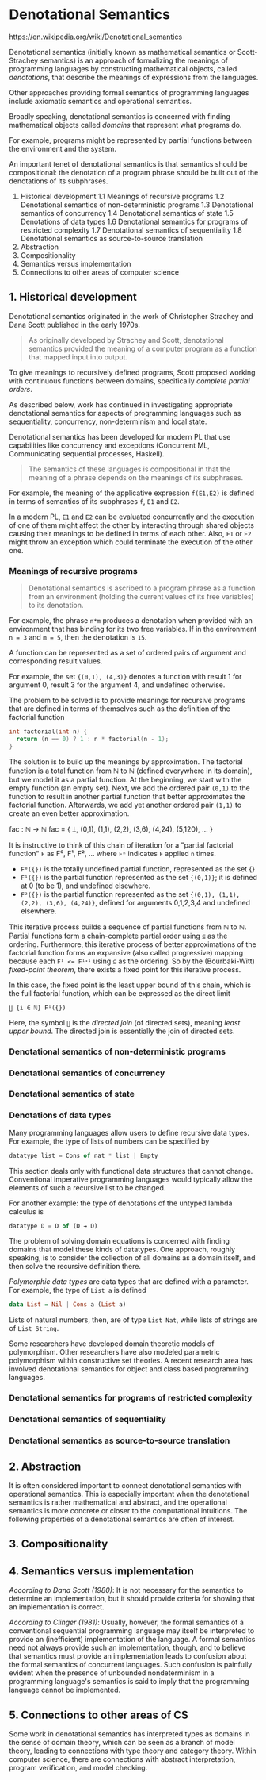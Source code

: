 # Denotational Semantics

https://en.wikipedia.org/wiki/Denotational_semantics

Denotational semantics (initially known as mathematical semantics or Scott-Strachey semantics) is an approach of formalizing the meanings of programming languages by constructing mathematical objects, called *denotations*, that describe the meanings of expressions from the languages.

Other approaches providing formal semantics of programming languages include axiomatic semantics and operational semantics.

Broadly speaking, denotational semantics is concerned with finding mathematical objects called *domains* that represent what programs do.

For example, programs might be represented by partial functions between the environment and the system.

An important tenet of denotational semantics is that semantics should be compositional: the denotation of a program phrase should be built out of the denotations of its subphrases.

1. Historical development
  1.1 Meanings of recursive programs
  1.2 Denotational semantics of non-deterministic programs
  1.3 Denotational semantics of concurrency
  1.4 Denotational semantics of state
  1.5 Denotations of data types
  1.6 Denotational semantics for programs of restricted complexity
  1.7 Denotational semantics of sequentiality
  1.8 Denotational semantics as source-to-source translation
2. Abstraction
3. Compositionality
4. Semantics versus implementation
5. Connections to other areas of computer science


## 1. Historical development

Denotational semantics originated in the work of Christopher Strachey and Dana Scott published in the early 1970s.

> As originally developed by Strachey and Scott, denotational semantics provided the meaning of a computer program as a function that mapped input into output.

To give meanings to recursively defined programs, Scott proposed working with continuous functions between domains, specifically *complete partial orders*.

As described below, work has continued in investigating appropriate denotational semantics for aspects of programming languages such as sequentiality, concurrency, non-determinism and local state.

Denotational semantics has been developed for modern PL that use capabilities like concurrency and exceptions (Concurrent ML, Communicating sequential processes, Haskell).

> The semantics of these languages is compositional in that the meaning of a phrase depends on the meanings of its subphrases.

For example, the meaning of the applicative expression `f(E1,E2)` is defined in terms of semantics of its subphrases `f`, `E1` and `E2`.

In a modern PL, `E1` and `E2` can be evaluated concurrently and the execution of one of them might affect the other by interacting through shared objects causing their meanings to be defined in terms of each other. Also, `E1` or `E2` might throw an exception which could terminate the execution of the other one.

### Meanings of recursive programs

> Denotational semantics is ascribed to a program phrase as a function from an environment (holding the current values of its free variables) to its denotation.

For example, the phrase `n*m` produces a denotation when provided with an environment that has binding for its two free variables. If in the environment `n = 3` and `m = 5`, then the denotation is `15`.

A function can be represented as a set of ordered pairs of argument and corresponding result values.

For example, the set `{(0,1), (4,3)}` denotes a function with result 1 for argument 0, result 3 for the argument 4, and undefined otherwise.

The problem to be solved is to provide meanings for recursive programs that are defined in terms of themselves such as the definition of the factorial function

```cpp
int factorial(int n) {
  return (n == 0) ? 1 : n * factorial(n - 1);
}
```

The solution is to build up the meanings by approximation. The factorial function is a total function from ℕ to ℕ (defined everywhere in its domain), but we model it as a partial function. At the beginning, we start with the empty function (an empty set). Next, we add the ordered pair `(0,1)` to the function to result in another partial function that better approximates the factorial function. Afterwards, we add yet another ordered pair `(1,1)` to create an even better approximation.

fac : ℕ -> ℕ
fac = { ⟘, (0,1), (1,1), (2,2), (3,6), (4,24), (5,120), … }

It is instructive to think of this chain of iteration for a "partial factorial function" `F` as F⁰, F¹, F², … where `Fⁿ` indicates `F` applied `n` times.

* `F⁰({})` is the totally undefined partial function, represented as the set {}
* `F¹({})` is the partial function represented as the set `{(0,1)}`;
  it is defined at 0 (to be 1), and undefined elsewhere.
* `F²({})` is the partial function represented as the set 
  `{(0,1), (1,1), (2,2), (3,6), (4,24)}`, 
  defined for arguments 0,1,2,3,4 and undefined elsewhere.

This iterative process builds a sequence of partial functions from ℕ to ℕ. Partial functions form a chain-complete partial order using `⊆` as the ordering.
Furthermore, this iterative process of better approximations of the factorial function forms an expansive (also called progressive) mapping because each 
`Fⁱ <= Fⁱᐩ¹` using `⊆` as the ordering. So by the (Bourbaki-Witt) *fixed-point theorem*, there exists a fixed point for this iterative process.

In this case, the fixed point is the least upper bound of this chain, which is the full factorial function, which can be expressed as the direct limit

`∐ {i ∈ ℕ} Fⁱ({})`

Here, the symbol `∐` is the *directed join* (of directed sets), meaning *least upper bound*. The directed join is essentially the join of directed sets.

### Denotational semantics of non-deterministic programs

### Denotational semantics of concurrency

### Denotational semantics of state

### Denotations of data types

Many programming languages allow users to define recursive data types. For example, the type of lists of numbers can be specified by

```js
datatype list = Cons of nat * list | Empty
```

This section deals only with functional data structures that cannot change. Conventional imperative programming languages would typically allow the elements of such a recursive list to be changed.

For another example: the type of denotations of the untyped lambda calculus is

```js
datatype D = D of (D → D)
```

The problem of solving domain equations is concerned with finding domains that model these kinds of datatypes. One approach, roughly speaking, is to consider the collection of all domains as a domain itself, and then solve the recursive definition there.

*Polymorphic data types* are data types that are defined with a parameter. For example, the type of `List a` is defined

```hs
data List = Nil | Cons a (List a)
```

Lists of natural numbers, then, are of type `List Nat`, while lists of strings are of `List String`.

Some researchers have developed domain theoretic models of polymorphism. Other researchers have also modeled parametric polymorphism within constructive set theories. A recent research area has involved denotational semantics for object and class based programming languages.

### Denotational semantics for programs of restricted complexity

### Denotational semantics of sequentiality

### Denotational semantics as source-to-source translation

## 2. Abstraction

It is often considered important to connect denotational semantics with operational semantics. This is especially important when the denotational semantics is rather mathematical and abstract, and the operational semantics is more concrete or closer to the computational intuitions. The following properties of a denotational semantics are often of interest.

## 3. Compositionality



## 4. Semantics versus implementation

*According to Dana Scott (1980)*: It is not necessary for the semantics to determine an implementation, but it should provide criteria for showing that an implementation is correct.

*According to Clinger (1981)*: Usually, however, the formal semantics of a conventional sequential programming language may itself be interpreted to provide an (inefficient) implementation of the language. A formal semantics need not always provide such an implementation, though, and to believe that semantics must provide an implementation leads to confusion about the formal semantics of concurrent languages. Such confusion is painfully evident when the presence of unbounded nondeterminism in a programming language's semantics is said to imply that the programming language cannot be implemented.


## 5. Connections to other areas of CS

Some work in denotational semantics has interpreted types as domains in the sense of domain theory, which can be seen as a branch of model theory, leading to connections with type theory and category theory. Within computer science, there are connections with abstract interpretation, program verification, and model checking.
